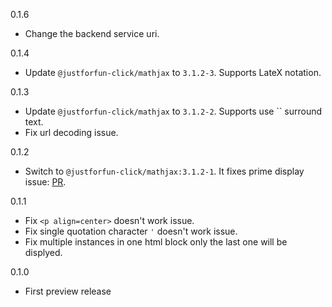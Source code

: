 0.1.6
  * Change the backend service uri.

0.1.4
  * Update `@justforfun-click/mathjax` to `3.1.2-3`. Supports LateX notation.

0.1.3
  * Update `@justforfun-click/mathjax` to `3.1.2-2`. Supports use `` surround text.
  * Fix url decoding issue.

0.1.2
  * Switch to `@justforfun-click/mathjax:3.1.2-1`. It fixes prime display issue: [PR](https://github.com/mathjax/MathJax-src/pull/562).

0.1.1
  * Fix `<p align=center>` doesn't work issue.
  * Fix single quotation character `'` doesn't work issue.
  * Fix multiple instances in one html block only the last one will be displyed.

0.1.0
  * First preview release

